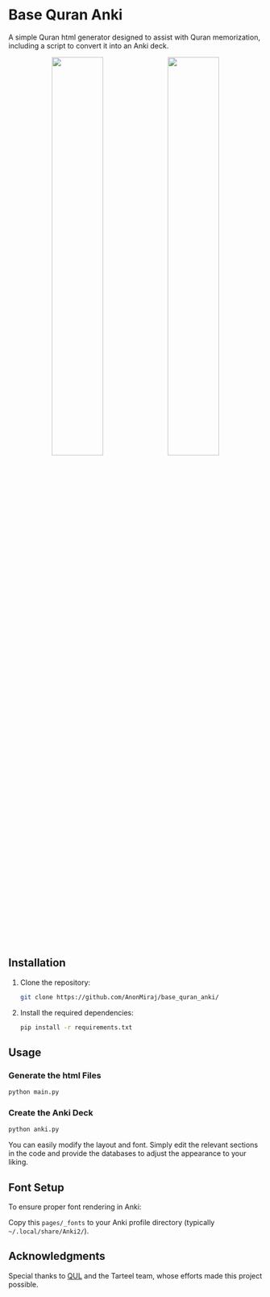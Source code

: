 # Base Quran Anki

A simple Quran html generator designed to assist with Quran memorization, including a script to convert it into an Anki deck.
<p align="center">
  <img src="https://github.com/user-attachments/assets/6b73941d-ec4d-438f-b4ec-68dca8671e12" width="45%" />
  <img src="https://github.com/user-attachments/assets/b0f4f18c-f667-4ded-9d2b-df5bc9f1a7e7" width="45%" />
</p>


## Installation


1. Clone the repository:
    ```bash
    git clone https://github.com/AnonMiraj/base_quran_anki/
    ```

2. Install the required dependencies:
    ```bash
    pip install -r requirements.txt
    ```

## Usage

### Generate the html Files
```bash
python main.py
```

### Create the Anki Deck

```bash
python anki.py
```

You can easily modify the layout and font. Simply edit the relevant sections in the code and provide the databases to adjust the appearance to your liking.

## Font Setup

To ensure proper font rendering in Anki:

Copy this `pages/_fonts` to your Anki profile directory (typically `~/.local/share/Anki2/`).



## Acknowledgments

Special thanks to [QUL](https://qul.tarteel.ai/) and the Tarteel team, whose efforts made this project possible.
